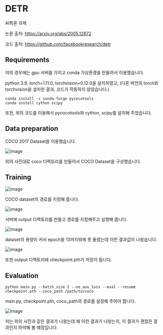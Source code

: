 # DETR
AI특론 과제

논문 출처: https://arxiv.org/abs/2005.12872

코드 출처: https://github.com/facebookresearch/detr

## Requirements
저의 경우에는 gpu 서버를 가지고 conda 가상환경을 만들어서 이용했습니다.

python 3.9, torch=1.11.0, torchvision=0.12.0을 설치하였고, (다른 버전의 torch와 torchvision을 설치한 결과, 코드가 작동하지 않았습니다.) 
````
conda install -c conda-forge pycocotools
conda install cython scipy
````
또한, 위의 코드를 이용해서 pycocotools와 cython, scipy를 설치해 주었습니다.

## Data preparation
COCO 2017 Dataset을 이용했습니다.

![image](https://github.com/kimsy9587/DETR/assets/131329056/e2c82ad7-2574-4b6f-847e-4189d60eeba5)


위의 사진대로 coco 디렉토리를 만들어서 COCO Dataset을 구성했습니다.

## Training
![image](https://github.com/kimsy9587/DETR/assets/131329056/d9eccb7b-8b81-46c9-a988-dfb8b075e7aa)

COCO dataset의 경로를 지정해 줍니다.

![image](https://github.com/kimsy9587/DETR/assets/131329056/31ce53c3-fea9-42a1-ae26-d3845f0917e6)

서버에 output 디렉토리를 만들고 경로를 지정해주고 실행해 줍니다. 

![image](https://github.com/kimsy9587/DETR/assets/131329056/699d46c7-4bb3-4182-aa27-9d70d5568000)

dataset의 용량이 커서 epoch을 13까지밖에 못 돌렸는데 이런 결과값이 나왔습니다.

![image](https://github.com/kimsy9587/DETR/assets/131329056/86e4183a-33bc-4442-841c-d3b3a66abdee)

또한 output 디렉토리에 checkpoint.pth가 저장이 됩니다.

## Evaluation
````
python main.py --batch_size 2 --no_aux_loss --eval --resume checkpoint.pth --coco_path /path/to/coco
````
main.py, checkpoint.pth, coco_path의 경로를 설정해 주어야 합니다.

![image](https://github.com/kimsy9587/DETR/assets/131329056/aa343c00-3d02-4089-acb6-36472935a950)

저는 위의 사진과 같은 결과가 나왔는데 왜 이런 결과가 나왔는지, 이 결과가 괜찮은 결과인지 파악해 볼 예정입니다.
